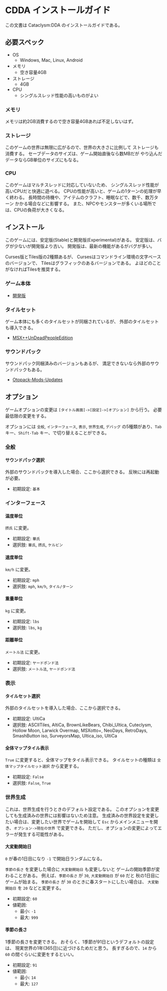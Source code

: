 # CDDA インストールガイド
この文書は Cataclysm:DDA のインストールガイドである。

## 必要スペック

* OS
    * Windows, Mac, Linux, Android
* メモリ
    * 空き容量4GB
* ストレージ
    * 4GB
* CPU
    * シングルスレッド性能の高いものがよい

### メモリ
メモリは約2GB消費するので空き容量4GBあれば不足しないはず。

### ストレージ
このゲームの世界は無限に広がるので、世界の大きさに比例して
ストレージも消費する。
セーブデータのサイズは、ゲーム開始直後なら数MBだが
やり込んだデータならGB単位のサイズにもなる。

### CPU
このゲームはマルチスレッドに対応していないため、
シングルスレッド性能が高いCPUだと快適に遊べる。
CPUの性能が高いと、ゲームの1ターンの処理が早く終わる。
長時間の待機や、アイテムのクラフト、睡眠などで、数千、数万ターン
かかる場合などに影響する。
また、NPCやモンスターが多くいる場所では、CPUの負荷が大きくなる。

## インストール
このゲームには、安定版(Stable)と開発版(Experimental)がある。
安定版は、バグが少ないが開発版より古い。
開発版は、最新の機能があるがバグが多い。

Curses版とTiles版の2種類あるが、
Cursesはコマンドライン環境の文字ベースのバージョンで、
Tilesはグラフィックのあるバージョンである。
よほどのことがなければTilesを推奨する。

### ゲーム本体

* [開発版](experimental/INSTALL.md)

### タイルセット
ゲーム本体にも多くのタイルセットが同梱されているが、
外部のタイルセットも導入できる。

* [MSX++UnDeadPeopleEdition](tilesets/UDP.md)

### サウンドパック
サウンドパック同梱済みのバージョンもあるが、
満足できないなら外部のサウンドパックもある。

* [Otopack-Mods-Updates](soundpack/OTOPACK-MODS-UPDATES.md)

## オプション
ゲームオプションの変更は `[タイトル画面]->[設定]->[オプション]` から行う。
必要最低限の変更をする。

オプションには `全般`, `インターフェース`, `表示`, `世界生成`, `デバッグ`
の5種類があり、`Tab` キー、`Shift-Tab` キー、で切り替えることができる。

### 全般

#### サウンドパック選択
外部のサウンドパックを導入した場合、ここから選択できる。
反映には再起動が必要。

* 初期設定: `基本`

### インターフェース

#### 温度単位
`摂氏` に変更。

* 初期設定: `華氏`
* 選択肢: `華氏`, `摂氏`, `ケルビン`

#### 速度単位
`km/h` に変更。

* 初期設定: `mph`
* 選択肢: `mph`, `km/h`, `タイル/ターン`

#### 重量単位
`kg` に変更。

* 初期設定: `lbs`
* 選択肢: `lbs`, `kg`

#### 距離単位
`メートル法` に変更。

* 初期設定: `ヤードポンド法`
* 選択肢: `メートル法`, `ヤードポンド法`

### 表示

#### タイルセット選択
外部のタイルセットを導入した場合、ここから選択できる。

* 初期設定: UltiCa
* 選択肢: ASCIITiles, AltiCa, BrownLikeBears, Chibi_Ultica,
Cuteclysm, Hollow Moon, Larwick Overmap, MSXotto+, NeoDays, RetroDays,
SmashButton iso, SurveyorsMap, Ultica_iso, UltiCa

#### 全体マップタイル表示
`True` に変更すると、全体マップをタイル表示できる。
タイルセットの種類は `全体マップタイルセット選択` から変更する。

* 初期設定: `False`
* 選択肢: `False`, `True`

### 世界生成
これは、世界生成を行うときのデフォルト設定である。
このオプションを変更しても生成済みの世界には影響はないため注意。
生成済みの世界設定を変更したい場合は、変更したい世界でゲームを開始して
`Esc` からメインメニューを開き、`オプション->現在の世界` で変更できる。
ただし、オプションの変更によってエラーが発生する可能性がある。

#### 大変動開始日
`0` が春の1日目になり `-1` で開始日ランダムになる。

`季節の長さ` を変更した場合に `大変動開始日` も変更しないと
ゲームの開始季節が変わることがある。
例えば、`季節の長さ` が `30`, `大変動開始日` が `60` だと
秋の1日目にゲームが始まる。
`季節の長さ` が `30` のときに春スタートにしたい場合は、
`大変動開始日` を `20` などと変更する。

* 初期設定: `60`
* 値範囲:
    * 最小: `-1`
    * 最大: `999`

#### 季節の長さ
1季節の長さを変更できる。
おそらく、1季節が91日というデフォルトの設定は、
現実世界の1年(365日)に近づけるためだと思う。
長すぎるので、`14` から `60` の間ぐらいに変更をするといい。

* 初期設定: `91`
* 値範囲:
    * 最小: `14`
    * 最大: `127`
